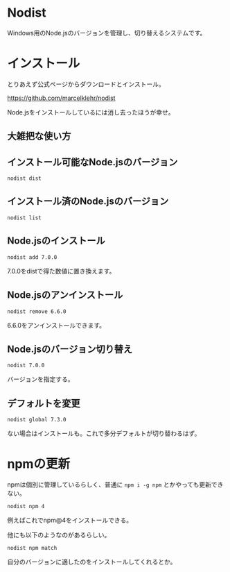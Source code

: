 # Nodist

Windows用のNode.jsのバージョンを管理し、切り替えるシステムです。

# インストール

とりあえず公式ページからダウンロードとインストール。

https://github.com/marcelklehr/nodist

Node.jsをインストールしているには消し去ったほうが幸せ。

## 大雑把な使い方

## インストール可能なNode.jsのバージョン

```
nodist dist
```

## インストール済のNode.jsのバージョン

```
nodist list
```

## Node.jsのインストール

```
nodist add 7.0.0
```

7.0.0をdistで得た数値に置き換えます。

## Node.jsのアンインストール

```
nodist remove 6.6.0
```

6.6.0をアンインストールできます。

## Node.jsのバージョン切り替え

```
nodist 7.0.0
```

バージョンを指定する。

## デフォルトを変更

```
nodist global 7.3.0
```

ない場合はインストールも。これで多分デフォルトが切り替わるはず。

# npmの更新

npmは個別に管理しているらしく、普通に `npm i -g npm` とかやっても更新できない。

```
nodist npm 4
```

例えばこれでnpm@4をインストールできる。

他にも以下のようなのがあるらしい。

```
nodist npm match
```

自分のバージョンに適したのをインストールしてくれるとか。

